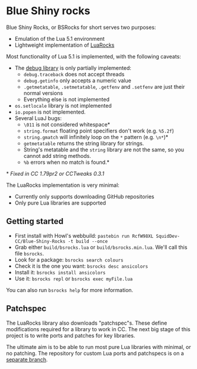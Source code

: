 # Blue Shiny rocks

Blue Shiny Rocks, or BSRocks for short serves two purposes:
 - Emulation of the Lua 5.1 environment
 - Lightweight implementation of [LuaRocks](https://luarocks.org/)

Most functionality of Lua 5.1 is implemented, with the following caveats:
 - The [debug library](http://www.lua.org/manual/5.1/manual.html#5.9) is only partially implemented:
   - `debug.traceback` does not accept threads
   - `debug.getinfo` only accepts a numeric value
   - `.getmetatable`, `.setmetatable`, `.getfenv` and `.setfenv` are just their normal versions
   - Everything else is not implemented
 - `os.setlocale` library is not implemented
 - `io.popen` is not implemented.
 - Several LuaJ bugs:
   - `\011` is not considered whitespace\*
   - `string.format` floating point specifiers don't work (e.g. `%5.2f`)
   - `string.gmatch` will infinitely loop on the `*` pattern (e.g. `\n*`)\*
   - `getmetatable` returns the string library for strings.
   - String's metatable and the `string` library are not the same, so you cannot add string methods.
   - `%b` errors when no match is found.\*

\* *Fixed in CC 1.79pr2 or CCTweaks 0.3.1*

The LuaRocks implementation is very minimal:
 - Currently only supports downloading GitHub repositories
 - Only pure Lua libraries are supported

## Getting started
 - First install with Howl's webbuild: `pastebin run RcfW98XL SquidDev-CC/Blue-Shiny-Rocks -t build --once`
 - Grab either `build/bsrocks.lua` or `build/bsrocks.min.lua`. We'll call this file `bsrocks`.
 - Look for a package: `bsrocks search colours`
 - Check it is the one you want: `bsrocks desc ansicolors`
 - Install it: `bsrocks install ansicolors`
 - Use it: `bsrocks repl` or `bsrocks exec myFile.lua`

You can also run `bsrocks help` for more information.

## Patchspec
The LuaRocks library also downloads "patchspec"s. These define modifications
required for a library to work in CC. The next big stage of this project is to
write ports and patches for key libraries.

The ultimate aim is to be able to run most pure Lua libraries with minimal, or no
patching. The repository for custom Lua ports and patchspecs is on a
[separate branch](https://github.com/SquidDev-CC/Blue-Shiny-Rocks/tree/rocks).
